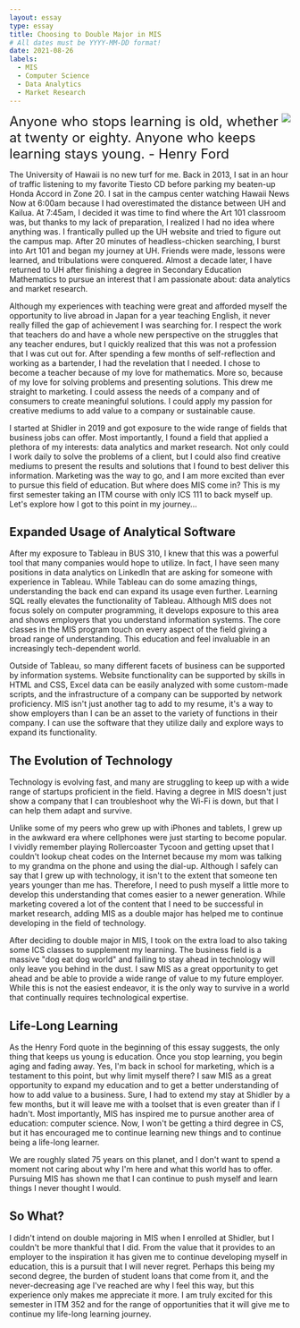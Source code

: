 ```yaml
---
layout: essay
type: essay
title: Choosing to Double Major in MIS
# All dates must be YYYY-MM-DD format!
date: 2021-08-26
labels:
  - MIS
  - Computer Science
  - Data Analytics
  - Market Research
---
```

<img  src="https://claysedgwick.github.io/images/henryford.jpg" ALIGN="right"/> 

<font size="+2"> Anyone who stops learning is old, whether at twenty or eighty. Anyone who keeps learning stays young. - Henry Ford </font>

The University of Hawaii is no new turf for me. Back in 2013, I sat in an hour of traffic listening to my favorite Tiesto CD before parking my beaten-up Honda Accord in Zone 20. I sat in the campus center watching Hawaii News Now at 6:00am because I had overestimated the distance between UH and Kailua. At 7:45am, I decided it was time to find where the Art 101 classroom was, but thanks to my lack of preparation, I realized I had no idea where anything was. I frantically pulled up the UH website and tried to figure out the campus map. After 20 minutes of headless-chicken searching, I burst into Art 101 and began my journey at UH. Friends were made, lessons were learned, and tribulations were conquered. Almost a decade later, I have returned to UH after finishing a degree in Secondary Education Mathematics to pursue an interest that I am passionate about: data analytics and market research.

Although my experiences with teaching were great and afforded myself the opportunity to live abroad in Japan for a year teaching English, it never really filled the gap of achievement I was searching for. I respect the work that teachers do and have a whole new perspective on the struggles that any teacher endures, but I quickly realized that this was not a profession that I was cut out for. After spending a few months of self-reflection and working as a bartender, I had the revelation that I needed. I chose to become a teacher because of my love for mathematics. More so, because of my love for solving problems and presenting solutions. This drew me straight to marketing. I could assess the needs of a company and of consumers to create meaningful solutions. I could apply my passion for creative mediums to add value to a company or sustainable cause.

I started at Shidler in 2019 and got exposure to the wide range of fields that business jobs can offer. Most importantly, I found a field that applied a plethora of my interests: data analytics and market research. Not only could I work daily to solve the problems of a client, but I could also find creative mediums to present the results and solutions that I found to best deliver this information. Marketing was the way to go, and I am more excited than ever to pursue this field of education. But where does MIS come in? This is my first semester taking an ITM course with only ICS 111 to back myself up. Let's explore how I got to this point in my journey... 

## Expanded Usage of Analytical Software

After my exposure to Tableau in BUS 310, I knew that this was a powerful tool that many companies would hope to utilize. In fact, I have seen many positions in data analytics on LinkedIn that are asking for someone with experience in Tableau. While Tableau can do some amazing things, understanding the back end can expand its usage even further. Learning SQL really elevates the functionality of Tableau. Although MIS does not focus solely on computer programming, it develops exposure to this area and shows employers that you understand information systems. The core classes in the MIS program touch on every aspect of the field giving a broad range of understanding. This education and feel invaluable in an increasingly tech-dependent world.

Outside of Tableau, so many different facets of business can be supported by information systems. Website functionality can be supported by skills in HTML and CSS, Excel data can be easily analyzed with some custom-made scripts, and the infrastructure of a company can be supported by network proficiency. MIS isn't just another tag to add to my resume, it's a way to show employers than I can be an asset to the variety of functions in their company. I can use the software that they utilize daily and explore ways to expand its functionality.

## The Evolution of Technology

Technology is evolving fast, and many are struggling to keep up with a wide range of startups proficient in the field. Having a degree in MIS doesn't just show a company that I can troubleshoot why the Wi-Fi is down, but that I can help them adapt and survive.

Unlike some of my peers who grew up with iPhones and tablets, I grew up in the awkward era where cellphones were just starting to become popular. I vividly remember playing Rollercoaster Tycoon and getting upset that I couldn't lookup cheat codes on the Internet because my mom was talking to my grandma on the phone and using the dial-up. Although I safely can say that I grew up with technology, it isn't to the extent that someone ten years younger than me has. Therefore, I need to push myself a little more to develop this understanding that comes easier to a newer generation. While marketing covered a lot of the content that I need to be successful in market research, adding MIS as a double major has helped me to continue developing in the field of technology.

After deciding to double major in MIS, I took on the extra load to also taking some ICS classes to supplement my learning. The business field is a massive "dog eat dog world" and failing to stay ahead in technology will only leave you behind in the dust. I saw MIS as a great opportunity to get ahead and be able to provide a wide range of value to my future employer. While this is not the easiest endeavor, it is the only way to survive in a world that continually requires technological expertise.

## Life-Long Learning

As the Henry Ford quote in the beginning of this essay suggests, the only thing that keeps us young is education. Once you stop learning, you begin aging and fading away. Yes, I'm back in school for marketing, which is a testament to this point, but why limit myself there? I saw MIS as a great opportunity to expand my education and to get a better understanding of how to add value to a business. Sure, I had to extend my stay at Shidler by a few months, but it will leave me with a toolset that is even greater than if I hadn't. Most importantly, MIS has inspired me to pursue another area of education: computer science. Now, I won't be getting a third degree in CS, but it has encouraged me to continue learning new things and to continue being a life-long learner. 

We are roughly slated 75 years on this planet, and I don't want to spend a moment not caring about why I'm here and what this world has to offer. Pursuing MIS has shown me that I can continue to push myself and learn things I never thought I would.

## So What?

I didn't intend on double majoring in MIS when I enrolled at Shidler, but I couldn't be more thankful that I did. From the value that it provides to an employer to the inspiration it has given me to continue developing myself in education, this is a pursuit that I will never regret. Perhaps this being my second degree, the burden of student loans that come from it, and the never-decreasing age I've reached are why I feel this way, but this experience only makes me appreciate it more. I am truly excited for this semester in ITM 352 and for the range of opportunities that it will give me to continue my life-long learning journey.

